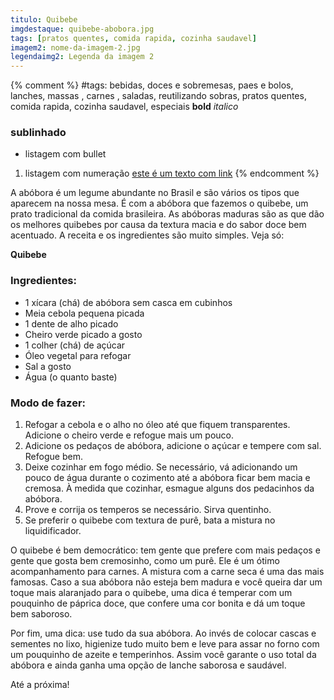 ```yaml
---
titulo: Quibebe
imgdestaque: quibebe-abobora.jpg
tags: [pratos quentes, comida rapida, cozinha saudavel]
imagem2: nome-da-imagem-2.jpg
legendaimg2: Legenda da imagem 2
---
```

{% comment %}
#tags: bebidas, doces e sobremesas, paes e bolos, lanches, massas , carnes , saladas, reutilizando sobras, pratos quentes, comida rapida, cozinha saudavel, especiais
**bold**
*italico*
### sublinhado
* listagem com bullet
1. listagem com numeração
[este é um texto com link](https://www.enderecodolink.com)
{% endcomment %}

A abóbora é um legume abundante no Brasil e são vários os tipos que aparecem na nossa mesa. É com a abóbora que fazemos o quibebe, um prato tradicional da comida brasileira. As abóboras maduras são as que dão os melhores quibebes por causa da textura macia e do sabor doce bem acentuado. A receita e os ingredientes são muito simples. Veja só:

**Quibebe**

### Ingredientes: 

* 1 xícara (chá) de abóbora sem casca em cubinhos
* Meia cebola pequena picada
* 1 dente de alho picado
* Cheiro verde picado a gosto
* 1 colher (chá) de açúcar 
* Óleo vegetal para refogar 
* Sal a gosto
* Água (o quanto baste)

### Modo de fazer: 

1. Refogar a cebola e o alho no óleo até que fiquem transparentes. Adicione o cheiro verde e refogue mais um pouco. 
2. Adicione os pedaços de abóbora, adicione o açúcar e tempere com sal. Refogue bem.
3. Deixe cozinhar em fogo médio. Se necessário, vá adicionando um pouco de água durante o cozimento até a abóbora ficar bem macia e cremosa. À medida que cozinhar, esmague alguns dos pedacinhos da abóbora.
4. Prove e corrija os temperos se necessário. Sirva quentinho. 
5. Se preferir o quibebe com textura de purê, bata a mistura no liquidificador.

O quibebe é bem democrático: tem gente que prefere com mais pedaços e gente que gosta bem cremosinho, como um purê. Ele é um ótimo acompanhamento para carnes. A mistura com a carne seca é uma das mais famosas. Caso a sua abóbora não esteja bem madura e você queira dar um toque mais alaranjado para o quibebe, uma dica é temperar com um pouquinho de páprica doce, que confere uma cor bonita e dá um toque bem saboroso.

Por fim, uma dica: use tudo da sua abóbora. Ao invés de colocar cascas e sementes no lixo, higienize tudo muito bem e leve para assar no forno com um pouquinho de azeite e temperinhos. Assim você garante o uso total da abóbora e ainda ganha uma opção de lanche saborosa e saudável. 

Até a próxima!